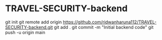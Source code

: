 # TRAVEL-SECURITY-backend
git init
git remote add origin https://github.com/ridwanharuna112/TRAVEL-SECURITY-backend.git
git add .
git commit -m "Initial backend code"
git push -u origin main
